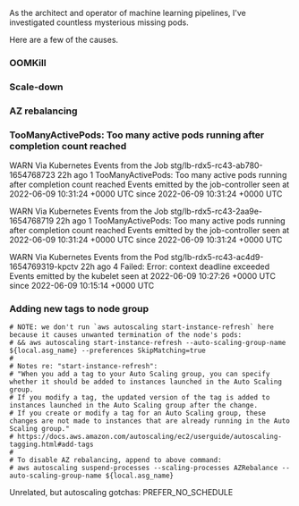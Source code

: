 As the architect and operator of machine learning pipelines, I've investigated countless mysterious missing pods.

Here are a few of the causes.

### OOMKill

### Scale-down

### AZ rebalancing



### TooManyActivePods: Too many active pods running after completion count reached

WARN Via Kubernetes
Events from the Job stg/lb-rdx5-rc43-ab780-1654768723
22h ago
1 TooManyActivePods: Too many active pods running after completion count reached
Events emitted by the job-controller seen at 2022-06-09 10:31:24 +0000 UTC since 2022-06-09 10:31:24 +0000 UTC


WARN Via Kubernetes
Events from the Job stg/lb-rdx5-rc43-2aa9e-1654768719
22h ago
1 TooManyActivePods: Too many active pods running after completion count reached
Events emitted by the job-controller seen at 2022-06-09 10:31:24 +0000 UTC since 2022-06-09 10:31:24 +0000 UTC


WARN Via Kubernetes
Events from the Pod stg/lb-rdx5-rc43-ac4d9-1654769319-kpctv
22h ago
4 Failed: Error: context deadline exceeded
Events emitted by the kubelet seen at 2022-06-09 10:27:26 +0000 UTC since 2022-06-09 10:15:14 +0000 UTC

### Adding new tags to node group

```
# NOTE: we don't run `aws autoscaling start-instance-refresh` here because it causes unwanted termination of the node's pods:
# && aws autoscaling start-instance-refresh --auto-scaling-group-name ${local.asg_name} --preferences SkipMatching=true
#
# Notes re: "start-instance-refresh":
# "When you add a tag to your Auto Scaling group, you can specify whether it should be added to instances launched in the Auto Scaling group.
# If you modify a tag, the updated version of the tag is added to instances launched in the Auto Scaling group after the change.
# If you create or modify a tag for an Auto Scaling group, these changes are not made to instances that are already running in the Auto Scaling group."
# https://docs.aws.amazon.com/autoscaling/ec2/userguide/autoscaling-tagging.html#add-tags
#
# To disable AZ rebalancing, append to above command:
# aws autoscaling suspend-processes --scaling-processes AZRebalance --auto-scaling-group-name ${local.asg_name}
```





Unrelated, but autoscaling gotchas: PREFER_NO_SCHEDULE
